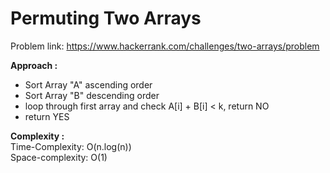 # Permuting Two Arrays

Problem link: https://www.hackerrank.com/challenges/two-arrays/problem

**Approach :**<br>

- Sort Array "A" ascending order
- Sort Array "B" descending order
- loop through first array and check A[i] + B[i] < k, return NO
- return YES

**Complexity :**<br>
Time-Complexity: O(n.log(n))<br>
Space-complexity: O(1)<br>
